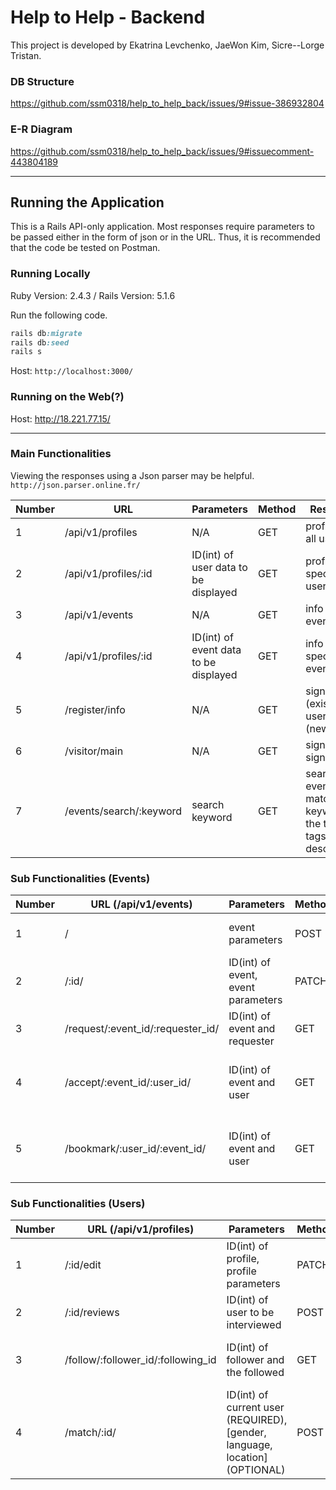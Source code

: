# Help to Help - Backend

This project is developed by Ekatrina Levchenko, JaeWon Kim, Sicre--Lorge Tristan.

### DB Structure
https://github.com/ssm0318/help_to_help_back/issues/9#issue-386932804

### E-R Diagram
https://github.com/ssm0318/help_to_help_back/issues/9#issuecomment-443804189

---

## Running the Application
This is a Rails API-only application. Most responses require parameters to be passed either in the form of json or in the URL. Thus, it is recommended that the code be tested on Postman.

### Running Locally
Ruby Version: 2.4.3 / 
Rails Version: 5.1.6

Run the following code.
```ruby
rails db:migrate
rails db:seed
rails s
```
Host: ```http://localhost:3000/```

### Running on the Web(?)
Host: http://18.221.77.15/ 

---

### Main Functionalities
Viewing the responses using a Json parser may be helpful. ```http://json.parser.online.fr/```

Number | URL | Parameters | Method | Response
--- | --- | --- | --- | ---
1 | /api/v1/profiles | N/A | GET | profiles of all users
2 | /api/v1/profiles/:id | ID(int) of user data to be displayed | GET | profile of a specific user
3 | /api/v1/events | N/A | GET | info on all events
4 | /api/v1/profiles/:id | ID(int) of event data to be displayed | GET | info on a specific event
5 | /register/info | N/A | GET | sign in (existing user)/up (new user)
6 | /visitor/main | N/A | GET | sign out (if signed in)
7 | /events/search/:keyword | search keyword | GET | search events that match keyword (in the title, tags, or description)

### Sub Functionalities (Events)
Number | URL (/api/v1/events) | Parameters | Method | Response
--- | --- | --- | --- | ---
1 | / | event parameters | POST | create new event
2 | /:id/ | ID(int) of event, event parameters | PATCH | update specific event
3 | /request/:event_id/:requester_id/ | ID(int) of event and requester | GET | create a request to join event
4 | /accept/:event_id/:user_id/ | ID(int) of event and user | GET | accept a user who requested to join event
5 | /bookmark/:user_id/:event_id/ | ID(int) of event and user | GET | create a bookmark of an event for a user

### Sub Functionalities (Users)
Number | URL (/api/v1/profiles) | Parameters | Method | Response
--- | --- | --- | --- | ---
1 | /:id/edit | ID(int) of profile, profile parameters | PATCH | update profile of specific user
2 | /:id/reviews | ID(int) of user to be interviewed | POST | create a review on a user
3 | /follow/:follower_id/:following_id | ID(int) of follower and the followed | GET | user follows another user
4 | /match/:id/ | ID(int) of current user (REQUIRED), [gender, language, location] (OPTIONAL) | POST | match users